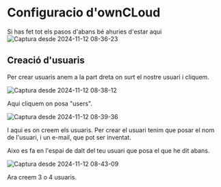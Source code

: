 # Configuracio d'ownCLoud
Si has fet tot els pasos d'abans bé ahuries d'estar aqui
![Captura desde 2024-11-12 08-36-23](https://github.com/user-attachments/assets/c679aa8f-b595-490b-bd02-a94b38cbba67)

## Creació d'usuaris
Per crear usuaris anem a la part dreta on surt el nostre usuari i cliquem.

![Captura desde 2024-11-12 08-38-12](https://github.com/user-attachments/assets/4942a1f6-0be6-4644-be9b-dc00ff0595c7)

Aqui cliquem on posa "users".

![Captura desde 2024-11-12 08-39-36](https://github.com/user-attachments/assets/1d38c658-3cd8-4e1c-ba9a-7e43ce801ea5)

I aqui es on creem els usuaris.
Per crear el usuari tenim que posar el nom de l'usuari, i un e-mail, que pot ser inventat.

Aixo es fa en l'espai de dalt del teu usuari que posa el que he dit abans.

![Captura desde 2024-11-12 08-43-09](https://github.com/user-attachments/assets/a0487e98-c3f0-4e42-9fd3-b44ef4b53575)

Ara creem 3 o 4 usuaris.

